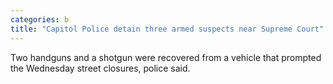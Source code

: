 ```yaml
---
categories: b
title: "Capitol Police detain three armed suspects near Supreme Court"
---
```

Two handguns and a shotgun were recovered from a vehicle that prompted the Wednesday street closures, police said.